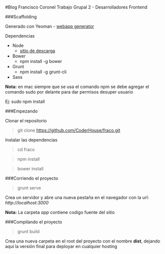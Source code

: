 #Blog Francisco Coronel
Trabajo Grupal 2 - Desarrolladores Frontend

###Scaffolding

Generado con Yeoman - [webapp generator](https://github.com/yeoman/generator-webapp)

Dependencias
- Node
  - [sitio de descarga](http://nodejs.org/)
- Bower
  - npm install -g bower
- Grunt
  - npm install -g grunt-cli 
- Sass

**Nota:** en mac siempre que se usa el comando npm se debe agregar el comando sudo por delante para dar permisos desuper usuario

Ej: sudo npm install


###Empezando

Clonar el repositorio

> git clone https://github.com/CoderHouse/fraco.git

Instalar las dependencias

> cd fraco

> npm install

> bower install

###Corriendo el proyecto

> grunt serve

Crea un servidor y abre una nueva pestaña en el navegador con la url: *http://localhost:3000*

**Nota:** La carpeta *app* contiene codigo fuente del sitio

###Compilando el proyecto

> grunt build

Crea una nueva carpeta en el root del proyecto con el nombre **dist**, dejando aquí la versión final para deployar en cualquier hosting

